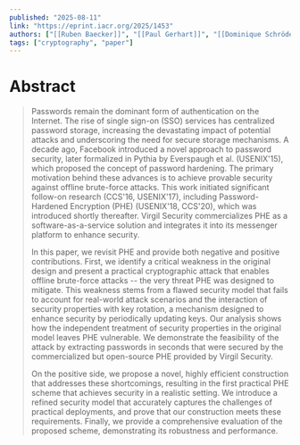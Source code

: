 ```yaml
---
published: "2025-08-11"
link: "https://eprint.iacr.org/2025/1453"
authors: ["[[Ruben Baecker]]", "[[Paul Gerhart]]", "[[Dominique Schröder]]"]
tags: ["cryptography", "paper"]
---
```


# Abstract

> Passwords remain the dominant form of authentication on the Internet. The rise of single sign-on (SSO) services has centralized password storage, increasing the devastating impact of potential attacks and underscoring the need for secure storage mechanisms. A decade ago, Facebook introduced a novel approach to password security, later formalized in Pythia by Everspaugh et al. (USENIX'15), which proposed the concept of password hardening. The primary motivation behind these advances is to achieve provable security against offline brute-force attacks. This work initiated significant follow-on research (CCS'16, USENIX'17), including Password-Hardened Encryption (PHE) (USENIX'18, CCS'20), which was introduced shortly thereafter. Virgil Security commercializes PHE as a software-as-a-service solution and integrates it into its messenger platform to enhance security.
> 
> In this paper, we revisit PHE and provide both negative and positive contributions. First, we identify a critical weakness in the original design and present a practical cryptographic attack that enables offline brute-force attacks -- the very threat PHE was designed to mitigate. This weakness stems from a flawed security model that fails to account for real-world attack scenarios and the interaction of security properties with key rotation, a mechanism designed to enhance security by periodically updating keys. Our analysis shows how the independent treatment of security properties in the original model leaves PHE vulnerable. We demonstrate the feasibility of the attack by extracting passwords in seconds that were secured by the commercialized but open-source PHE provided by Virgil Security.
> 
> On the positive side, we propose a novel, highly efficient construction that addresses these shortcomings, resulting in the first practical PHE scheme that achieves security in a realistic setting. We introduce a refined security model that accurately captures the challenges of practical deployments, and prove that our construction meets these requirements. Finally, we provide a comprehensive evaluation of the proposed scheme, demonstrating its robustness and performance.